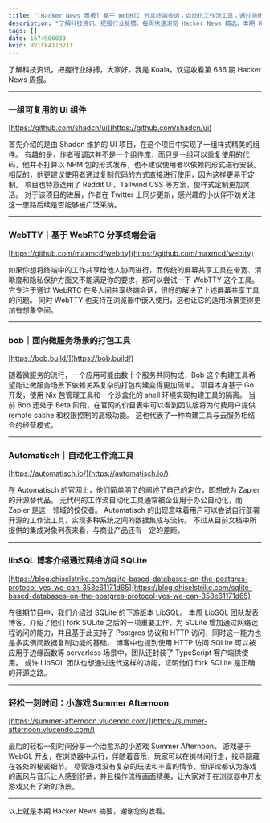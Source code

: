 ```yaml
---
title: "[Hacker News 周报] 基于 WebRTC 分享终端会话；自动化工作流工具；通过网络访问 SQLite"
description: "了解科技资讯、把握行业脉搏。每周快速浏览 Hacker News 精选。本期 Hacker Newsletter 地址：https://mailchi.mp/hackernewsletter/636"
tags: []
date: 1674966033
bvid: BV1Y8411371f
---
```

了解科技资讯，把握行业脉搏，大家好，我是 Koala，欢迎收看第 636 期 Hacker News 周报。

---

### 一组可复用的 UI 组件
[https://github.com/shadcn/ui](https://github.com/shadcn/ui)

首先介绍的是由 Shadcn 维护的 UI 项目，在这个项目中实现了一组样式精美的组件。
有趣的是，作者强调这并不是一个组件库，而只是一组可以重复使用的代码，他并不打算以 NPM 包的形式发布，也不建议使用者以依赖的形式进行安装。
相反的，他更建议使用者通过复制代码的方式直接进行使用，因为这样更易于定制。
项目也特意选用了 Reddit UI，Tailwind CSS 等方案，使样式定制更加灵活。
对于该项目的进展，作者在 Twitter 上同步更新，感兴趣的小伙伴不妨关注这一思路后续是否能够被广泛采纳。

---

### WebTTY｜基于 WebRTC 分享终端会话
[https://github.com/maxmcd/webtty](https://github.com/maxmcd/webtty)

如果你想将终端中的工作共享给他人协同进行，而传统的屏幕共享工具在带宽、清晰度和隐私保护方面又不能满足你的要求，那可以尝试一下 WebTTY 这个工具。
它专注于通过 WebRTC 在多人间共享终端会话，很好的解决了上述屏幕共享工具的问题。
同时 WebTTY 也支持在浏览器中嵌入使用，这也让它的适用场景变得更加有想象空间。

---

### bob｜面向微服务场景的打包工具
[https://bob.build/](https://bob.build/)

随着微服务的流行，一个应用可能由数十个服务共同构成，Bob 这个构建工具希望能让微服务场景下依赖关系复杂的打包构建变得更加简单。
项目本身基于 Go 开发，使用 Nix 包管理工具和一个沙盒化的 shell 环境实现构建工具的隔离。
当前 Bob 还处于 Beta 阶段，在官网的价目表中可以看到团队版将为付费用户提供 remote cache 和权限控制的高级功能。
这也代表了一种构建工具与云服务相结合的经营模式。

---

### Automatisch｜自动化工作流工具
[https://automatisch.io/](https://automatisch.io/)

在 Automatisch 的官网上，他们简单明了的阐述了自己的定位，即想成为 Zapier 的开源替代品。
无代码的工作流自动化工具通常被企业用于办公自动化，而 Zapier 是这一领域的佼佼者。
Automatisch 的出现意味着用户可以尝试自行部署开源的工作流工具，实现多种系统之间的数据集成与流转。
不过从目前文档中所提供的集成对象列表来看，与商业产品还有一定的差距。

---

### libSQL 博客介绍通过网络访问 SQLite
[https://blog.chiselstrike.com/sqlite-based-databases-on-the-postgres-protocol-yes-we-can-358e61171d65](https://blog.chiselstrike.com/sqlite-based-databases-on-the-postgres-protocol-yes-we-can-358e61171d65)

在往期节目中，我们介绍过 SQLite 的下游版本 LibSQL。
本周 LibSQL 团队发表博客，介绍了他们 fork SQLite 之后的一项重要工作，为 SQLite 增加通过网络远程访问的能力，并且基于此支持了 Postgres 协议和 HTTP 访问，同时这一能力也是多实例间数据复制功能的基础。
博客中也提到使用 HTTP 访问 SQLite 可以被应用于边缘函数等 serverless 场景中，团队还封装了 TypeScript 客户端供使用。
或许 LibSQL 团队也想通过迭代这样的功能，证明他们 fork SQLite 是正确的开源之路。

---

### 轻松一刻时间：小游戏 Summer Afternoon
[https://summer-afternoon.vlucendo.com/](https://summer-afternoon.vlucendo.com/)

最后的轻松一刻时间分享一个治愈系的小游戏 Summer Afternoon。
游戏基于 WebGL 开发，在浏览器中运行，伴随着音乐，玩家可以在树林间行走，找寻隐藏在各处的秘密细节。
尽管游戏没有复杂的玩法和丰富的情节，但评论都认为游戏的画风与音乐让人感到舒适，并且操作流程画面精美，让大家对于在浏览器中开发游戏又有了新的场景。

---

以上就是本期 Hacker News 摘要，谢谢您的收看。

